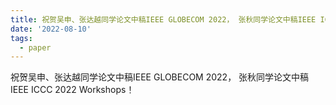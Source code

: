 ```yaml
---
title: 祝贺吴申、张达越同学论文中稿IEEE GLOBECOM 2022， 张秋同学论文中稿IEEE ICCC 2022 Workshops！
date: '2022-08-10'
tags:
  - paper
---
```


祝贺吴申、张达越同学论文中稿IEEE GLOBECOM 2022， 张秋同学论文中稿IEEE ICCC 2022 Workshops！

<!--more-->

